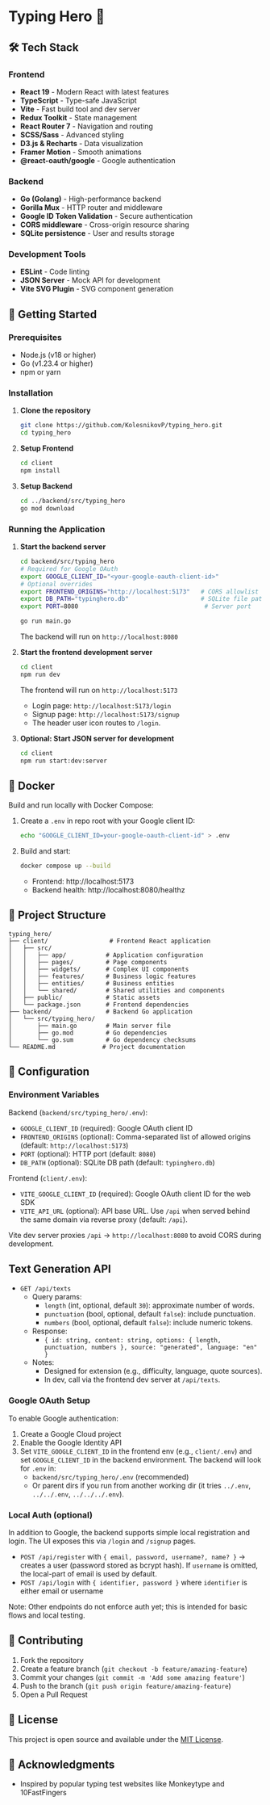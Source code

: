 
# Typing Hero 🚀


## 🛠️ Tech Stack

### Frontend
- **React 19** - Modern React with latest features
- **TypeScript** - Type-safe JavaScript
- **Vite** - Fast build tool and dev server
- **Redux Toolkit** - State management
- **React Router 7** - Navigation and routing
- **SCSS/Sass** - Advanced styling
- **D3.js & Recharts** - Data visualization
- **Framer Motion** - Smooth animations
- **@react-oauth/google** - Google authentication

### Backend
- **Go (Golang)** - High-performance backend
- **Gorilla Mux** - HTTP router and middleware
- **Google ID Token Validation** - Secure authentication
- **CORS middleware** - Cross-origin resource sharing
- **SQLite persistence** - User and results storage

### Development Tools
- **ESLint** - Code linting
- **JSON Server** - Mock API for development
- **Vite SVG Plugin** - SVG component generation

## 🚀 Getting Started

### Prerequisites
- Node.js (v18 or higher)
- Go (v1.23.4 or higher)
- npm or yarn

### Installation

1. **Clone the repository**
   ```bash
   git clone https://github.com/KolesnikovP/typing_hero.git
   cd typing_hero
   ```

2. **Setup Frontend**
   ```bash
   cd client
   npm install
   ```

3. **Setup Backend**
   ```bash
   cd ../backend/src/typing_hero
   go mod download
   ```

### Running the Application

1. **Start the backend server**
   ```bash
   cd backend/src/typing_hero
   # Required for Google OAuth
   export GOOGLE_CLIENT_ID="<your-google-oauth-client-id>"
   # Optional overrides
   export FRONTEND_ORIGINS="http://localhost:5173"   # CORS allowlist (comma-separated)
   export DB_PATH="typinghero.db"                    # SQLite file path
   export PORT=8080                                   # Server port

   go run main.go
   ```
   The backend will run on `http://localhost:8080`

2. **Start the frontend development server**
   ```bash
   cd client
   npm run dev
   ```
   The frontend will run on `http://localhost:5173`
   - Login page: `http://localhost:5173/login`
   - Signup page: `http://localhost:5173/signup`
   - The header user icon routes to `/login`.

3. **Optional: Start JSON server for development**
   ```bash
   cd client
   npm run start:dev:server
   ```

## 🐳 Docker

Build and run locally with Docker Compose:

1. Create a `.env` in repo root with your Google client ID:
   ```bash
   echo "GOOGLE_CLIENT_ID=your-google-oauth-client-id" > .env
   ```

2. Build and start:
   ```bash
   docker compose up --build
   ```

   - Frontend: http://localhost:5173
   - Backend health: http://localhost:8080/healthz

## 📁 Project Structure

```
typing_hero/
├── client/                 # Frontend React application
│   ├── src/
│   │   ├── app/           # Application configuration
│   │   ├── pages/         # Page components
│   │   ├── widgets/       # Complex UI components
│   │   ├── features/      # Business logic features
│   │   ├── entities/      # Business entities
│   │   └── shared/        # Shared utilities and components
│   ├── public/            # Static assets
│   └── package.json       # Frontend dependencies
├── backend/               # Backend Go application
│   └── src/typing_hero/
│       ├── main.go        # Main server file
│       ├── go.mod         # Go dependencies
│       └── go.sum         # Go dependency checksums
└── README.md             # Project documentation
```

## 🔧 Configuration

### Environment Variables
Backend (`backend/src/typing_hero/.env`):
- `GOOGLE_CLIENT_ID` (required): Google OAuth client ID
- `FRONTEND_ORIGINS` (optional): Comma-separated list of allowed origins (default: `http://localhost:5173`)
- `PORT` (optional): HTTP port (default: `8080`)
- `DB_PATH` (optional): SQLite DB path (default: `typinghero.db`)

Frontend (`client/.env`):
- `VITE_GOOGLE_CLIENT_ID` (required): Google OAuth client ID for the web SDK
- `VITE_API_URL` (optional): API base URL. Use `/api` when served behind the same domain via reverse proxy (default: `/api`).

Vite dev server proxies `/api` → `http://localhost:8080` to avoid CORS during development.

## Text Generation API

- `GET /api/texts`
  - Query params:
    - `length` (int, optional, default `30`): approximate number of words.
    - `punctuation` (bool, optional, default `false`): include punctuation.
    - `numbers` (bool, optional, default `false`): include numeric tokens.
  - Response:
    - `{ id: string, content: string, options: { length, punctuation, numbers }, source: "generated", language: "en" }`
  - Notes:
    - Designed for extension (e.g., difficulty, language, quote sources).
    - In dev, call via the frontend dev server at `/api/texts`.

### Google OAuth Setup
To enable Google authentication:
1. Create a Google Cloud project
2. Enable the Google Identity API
3. Set `VITE_GOOGLE_CLIENT_ID` in the frontend env (e.g., `client/.env`) and set `GOOGLE_CLIENT_ID` in the backend environment. The backend will look for `.env` in:
   - `backend/src/typing_hero/.env` (recommended)
   - Or parent dirs if you run from another working dir (it tries `../.env`, `../../.env`, `../../../.env`).

### Local Auth (optional)
In addition to Google, the backend supports simple local registration and login. The UI exposes this via `/login` and `/signup` pages.
- `POST /api/register` with `{ email, password, username?, name? }` → creates a user (password stored as bcrypt hash). If `username` is omitted, the local-part of email is used by default.
- `POST /api/login` with `{ identifier, password }` where `identifier` is either email or username

Note: Other endpoints do not enforce auth yet; this is intended for basic flows and local testing.

## 🤝 Contributing

1. Fork the repository
2. Create a feature branch (`git checkout -b feature/amazing-feature`)
3. Commit your changes (`git commit -m 'Add some amazing feature'`)
4. Push to the branch (`git push origin feature/amazing-feature`)
5. Open a Pull Request

## 📝 License

This project is open source and available under the [MIT License](LICENSE).

## 🙏 Acknowledgments

- Inspired by popular typing test websites like Monkeytype and 10FastFingers
